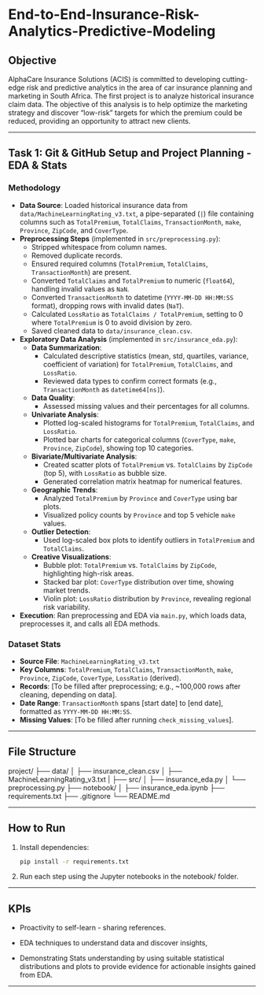 # End-to-End-Insurance-Risk-Analytics-Predictive-Modeling

## Objective

AlphaCare Insurance Solutions (ACIS) is committed to developing cutting-edge risk and predictive analytics in the area of car insurance planning and marketing in South Africa. The first project is to analyze historical insurance claim data. The objective of this analysis is to help optimize the marketing strategy and discover “low-risk” targets for which the premium could be reduced, providing an opportunity to attract new clients.

---

## Task 1: Git & GitHub Setup and Project Planning - EDA & Stats

### Methodology

- **Data Source**: Loaded historical insurance data from `data/MachineLearningRating_v3.txt`, a pipe-separated (`|`) file containing columns such as `TotalPremium`, `TotalClaims`, `TransactionMonth`, `make`, `Province`, `ZipCode`, and `CoverType`.
- **Preprocessing Steps** (implemented in `src/preprocessing.py`):
  - Stripped whitespace from column names.
  - Removed duplicate records.
  - Ensured required columns (`TotalPremium`, `TotalClaims`, `TransactionMonth`) are present.
  - Converted `TotalClaims` and `TotalPremium` to numeric (`float64`), handling invalid values as `NaN`.
  - Converted `TransactionMonth` to datetime (`YYYY-MM-DD HH:MM:SS` format), dropping rows with invalid dates (`NaT`).
  - Calculated `LossRatio` as `TotalClaims / TotalPremium`, setting to 0 where `TotalPremium` is 0 to avoid division by zero.
  - Saved cleaned data to `data/insurance_clean.csv`.
- **Exploratory Data Analysis** (implemented in `src/insurance_eda.py`):
  - **Data Summarization**:
    - Calculated descriptive statistics (mean, std, quartiles, variance, coefficient of variation) for `TotalPremium`, `TotalClaims`, and `LossRatio`.
    - Reviewed data types to confirm correct formats (e.g., `TransactionMonth` as `datetime64[ns]`).
  - **Data Quality**:
    - Assessed missing values and their percentages for all columns.
  - **Univariate Analysis**:
    - Plotted log-scaled histograms for `TotalPremium`, `TotalClaims`, and `LossRatio`.
    - Plotted bar charts for categorical columns (`CoverType`, `make`, `Province`, `ZipCode`), showing top 10 categories.
  - **Bivariate/Multivariate Analysis**:
    - Created scatter plots of `TotalPremium` vs. `TotalClaims` by `ZipCode` (top 5), with `LossRatio` as bubble size.
    - Generated correlation matrix heatmap for numerical features.
  - **Geographic Trends**:
    - Analyzed `TotalPremium` by `Province` and `CoverType` using bar plots.
    - Visualized policy counts by `Province` and top 5 vehicle `make` values.
  - **Outlier Detection**:
    - Used log-scaled box plots to identify outliers in `TotalPremium` and `TotalClaims`.
  - **Creative Visualizations**:
    - Bubble plot: `TotalPremium` vs. `TotalClaims` by `ZipCode`, highlighting high-risk areas.
    - Stacked bar plot: `CoverType` distribution over time, showing market trends.
    - Violin plot: `LossRatio` distribution by `Province`, revealing regional risk variability.
- **Execution**: Ran preprocessing and EDA via `main.py`, which loads data, preprocesses it, and calls all EDA methods.

### Dataset Stats

- **Source File**: `MachineLearningRating_v3.txt`
- **Key Columns**: `TotalPremium`, `TotalClaims`, `TransactionMonth`, `make`, `Province`, `ZipCode`, `CoverType`, `LossRatio` (derived).
- **Records**: [To be filled after preprocessing; e.g., ~100,000 rows after cleaning, depending on data].
- **Date Range**: `TransactionMonth` spans [start date] to [end date], formatted as `YYYY-MM-DD HH:MM:SS`.
- **Missing Values**: [To be filled after running `check_missing_values`].

---

## File Structure

project/
├── data/
│ ├── insurance_clean.csv
│ ├── MachineLearningRating_v3.txt
|
├── src/
│ ├── insurance_eda.py
│ └── preprocessing.py
├── notebook/
│ ├── insurance_eda.ipynb
├── requirements.txt
├── .gitignore
└── README.md

---

## How to Run

1. Install dependencies:

   ```bash
   pip install -r requirements.txt

   ```

2. Run each step using the Jupyter notebooks in the notebook/ folder.

---

## KPIs

- Proactivity to self-learn - sharing references.

- EDA techniques to understand data and discover insights,

- Demonstrating Stats understanding by using suitable statistical distributions and plots to provide evidence for actionable insights gained from EDA.

---
